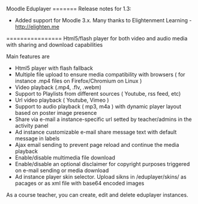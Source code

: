﻿Moodle Eduplayer
======= Release notes for 1.3:
- Added support for Moodle 3.x. Many thanks to Elightenment Learning  - http://elighten.me

================
Html5/flash player for both video and audio media with sharing and download capabilities

Main features are 
- Html5 player with flash fallback
- Multiple file upload to ensure media compatibility with browsers ( for instance .mp4 files on Firefox/Chromium on Linux )
- Video playback (.mp4, .flv, .webm) 
- Support to Playlists from different sources ( Youtube, rss feed, etc)
- Url video playback ( Youtube, Vimeo )
- Support to audio playback ( mp3, m4a ) with dynamic player layout based on poster image presence
- Share via e-mail a instance-specific url setted by teacher/admins in the activity panel
- Ad instance customizable e-mail share message text with default message in labels
- Ajax email sending to prevent page reload and continue the media playback
- Enable/disable multimedia file download
- Enable/disable an optional disclaimer for copyright purposes triggered on e-mail sending or media download
- Ad instance player skin selector. Upload sikns in /eduplayer/skins/ as pacages or as xml file with base64 encoded images

As a course teacher, you can create, edit and delete eduplayer instances.

